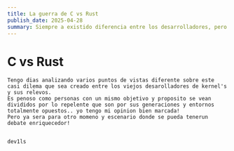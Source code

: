 ```yaml
---
title: La guerra de C vs Rust
publish_date: 2025-04-28
summary: Siempre a existido diferencia entre los desarrolladores, pero no como esta, esta si que promete llegar a una bifurcacion del software libre! como jamas la hubieramos soñado.
---
```


# C vs Rust

    Tengo dias analizando varios puntos de vistas diferente sobre este casi dilema que sea creado entre los viejos desarolladores de kernel's y sus relevos.
    Es penoso como personas con un mismo objetivo y proposito se vean divididos por lo repelente que son por sus generaciones y entornos totalmente opuestos.. yo tengo mi opinion bien marcada!
    Pero ya sera para otro momeno y escenario donde se pueda tenerun debate enriquecedor!


    dev1ls
